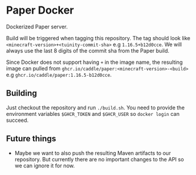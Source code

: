 Paper Docker
============

Dockerized Paper server.

Build will be triggered when tagging this repository. The tag should look like `<minecraft-version>+<tuinity-commit-sha>` e.g `1.16.5+b12d0cce`.
We will always use the last 8 digits of the commit sha from the Paper build.

Since Docker does not support having `+` in the image name, the resulting image can pulled from `ghcr.io/caddle/paper:<minecraft-version>-<build>` e.g `ghcr.io/caddle/paper:1.16.5-b12d0cce`.

Building
--------

Just checkout the repository and run `./build.sh`. You need to provide the environment variables `$GHCR_TOKEN` and `$GHCR_USER` so `docker login` can succeed.


Future things
-------------

* Maybe we want to also push the resulting Maven artifacts to our repository. But currently there are no important changes to the API so we can ignore it for now.
